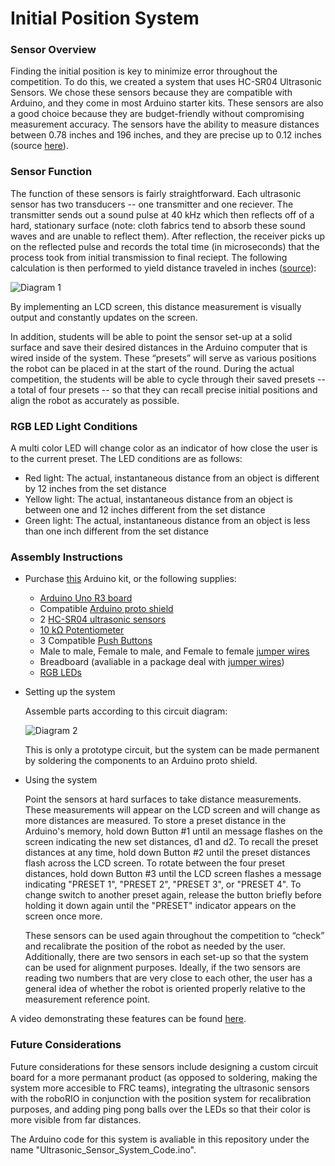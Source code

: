 # Initial Position System

### Sensor Overview
Finding the initial position is key to minimize error throughout the competition. To do this, we created a system that uses HC-SR04 Ultrasonic Sensors. We chose these sensors because they are compatible with Arduino, and they come in most Arduino starter kits. These sensors are also a good choice because they are budget-friendly without compromising measurement accuracy. The sensors have the ability to measure distances between 0.78 inches and 196 inches, and they are precise up to 0.12 inches (source [here](https://www.amazon.com/Smraza-Ultrasonic-Distance-Mounting-Duemilanove/dp/B01JG09DCK/ref=sr_1_3?dchild=1&keywords=hcsr04+ultrasonic+sensor&qid=1611768243&sr=8-3)).

### Sensor Function
The function of these sensors is fairly straightforward. Each ultrasonic sensor has two transducers -- one transmitter and one reciever. The transmitter sends out a sound pulse at 40 kHz which then reflects off of a hard, stationary surface (note: cloth fabrics tend to absorb these sound waves and are unable to reflect them). After reflection, the receiver picks up on the reflected pulse and records the total time (in microseconds) that the process took from initial transmission to final reciept. The following calculation is then performed to yield distance traveled in inches ([source](https://lastminuteengineers.com/arduino-sr04-ultrasonic-sensor-tutorial/)):

![Diagram 1](https://i.imgur.com/lByl8aq.jpg)

By implementing an LCD screen, this distance measurement is visually output and constantly updates on the screen.  

In addition, students will be able to point the sensor set-up at a solid surface and save their desired distances in the Arduino computer that is wired inside of the system.  These “presets” will serve as various positions the robot can be placed in at the start of the round. During the actual competition, the students will be able to cycle through their saved presets -- a total of four presets -- so that they can recall precise initial positions and align the robot as accurately as possible. 

### RGB LED Light Conditions

A multi color LED will change color as an indicator of how close the user is to the current preset. The LED conditions are as follows:

- Red light: The actual, instantaneous distance from an object is different by 12 inches from the set distance
- Yellow light: The actual, instantaneous distance from an object is between one and 12 inches different from the set distance
- Green light: The actual, instantaneous distance from an object is less than one inch different from the set distance

### Assembly Instructions

- Purchase [this](https://www.amazon.com/ELEGOO-Project-Tutorial-Controller-Projects/dp/B01D8KOZF4/ref=sr_1_1_sspa?dchild=1&keywords=Arduino+Kit&qid=1611777868&sr=8-1-spons&psc=1&spLa=ZW5jcnlwdGVkUXVhbGlmaWVyPUEzVVE2TU5ROE9JWEhDJmVuY3J5cHRlZElkPUEwMDM3MDU5MzRMV0NTQ0UyTlNVSiZlbmNyeXB0ZWRBZElkPUExMDAxMzc2M1RTT1dKR0NNR05TQiZ3aWRnZXROYW1lPXNwX2F0ZiZhY3Rpb249Y2xpY2tSZWRpcmVjdCZkb05vdExvZ0NsaWNrPXRydWU=) Arduino kit, or the following supplies:
  - [Arduino Uno R3 board](https://store.arduino.cc/usa/arduino-uno-rev3)
  - Compatible [Arduino proto shield](https://store.arduino.cc/usa/proto-shield-rev3-uno-size)
  - 2 [HC-SR04 ultrasonic sensors](https://www.amazon.com/gp/r.html?C=1GDZONJ9HF37K&K=3B2G0ZV0A1VH&M=urn:rtn:msg:2021011121282433b57dc4b8254e6baad3efc7a030p0na&R=3G9W10FANOCDP&T=C&U=http%3A%2F%2Fwww.amazon.com%2Fdp%2FB01JG09DCK%2Fref%3Dpe_386300_440135490_TE_item&H=BDKG9KYPRODS8XFH3SEOJABZHQOA&ref_=pe_386300_440135490_TE_item)
  - [10 kΩ Potentiometer](https://www.digikey.com/en/products/detail/sparkfun-electronics/COM-09806/7319606)
  - 3 Compatible [Push Buttons](https://www.amazon.com/Gikfun-12x12x7-3-Tactile-Momentary-Arduino/dp/B01E38OS7K/ref=sr_1_2_sspa?dchild=1&keywords=arduino+buttons&qid=1611851687&sr=8-2-spons&psc=1&spLa=ZW5jcnlwdGVkUXVhbGlmaWVyPUEzNzFGSTU0QVlOVVBRJmVuY3J5cHRlZElkPUEwNDkwNzEwMkw4M0owOUhaS1lRTiZlbmNyeXB0ZWRBZElkPUEwMTgxNTM5MlJTRzFKT01HTzhDQiZ3aWRnZXROYW1lPXNwX2F0ZiZhY3Rpb249Y2xpY2tSZWRpcmVjdCZkb05vdExvZ0NsaWNrPXRydWU=)
  - Male to male, Female to male, and Female to female [jumper wires](https://www.amazon.com/gp/r.html?C=1N85WR5439VWW&K=3B2G0ZV0A1VH&M=urn:rtn:msg:202101171230453b721d91c130407fb321505db850p0na&R=1J0D6UYLQI8HN&T=C&U=http%3A%2F%2Fwww.amazon.com%2Fdp%2FB07H7V1X7Y%2Fref%3Dpe_386300_442618370_TE_dp_i1&H=2QLPGXOGBSAUXRDOIELJDQK2R4OA&ref_=pe_386300_442618370_TE_dp_i1)
  - Breadboard (avaliable in a package deal with [jumper wires](https://www.amazon.com/gp/r.html?C=1N85WR5439VWW&K=3B2G0ZV0A1VH&M=urn:rtn:msg:202101171230453b721d91c130407fb321505db850p0na&R=1J0D6UYLQI8HN&T=C&U=http%3A%2F%2Fwww.amazon.com%2Fdp%2FB07H7V1X7Y%2Fref%3Dpe_386300_442618370_TE_dp_i1&H=2QLPGXOGBSAUXRDOIELJDQK2R4OA&ref_=pe_386300_442618370_TE_dp_i1))
  - [RGB LEDs](https://www.amazon.com/gp/r.html?C=1N85WR5439VWW&K=3B2G0ZV0A1VH&M=urn:rtn:msg:202101171230453b721d91c130407fb321505db850p0na&R=NIS0DW0LO0TO&T=C&U=http%3A%2F%2Fwww.amazon.com%2Fdp%2FB01C19ENDM%2Fref%3Dpe_386300_442618370_TE_dp_i2&H=XONWUUVMACQN5QKISLCAYXWYFPGA&ref_=pe_386300_442618370_TE_dp_i2)

- Setting up the system

  Assemble parts according to this circuit diagram:

  ![Diagram 2](https://i.imgur.com/Nut4l3B.jpg)

  This is only a prototype circuit, but the system can be made permanent by soldering the components to an Arduino proto
  shield.

- Using the system

  Point the sensors at hard surfaces to take distance measurements. These measurements will appear on the LCD screen and will
  change as more distances are measured. To store a preset distance in the Arduino's memory, hold down Button #1 until an
  message flashes on the screen indicating the new set distances, d1 and d2. To recall the preset distances at any time, hold
  down Button #2 until the preset distances flash across the LCD screen. To rotate between the four preset distances, hold down
  Button #3 until the LCD screen flashes a message indicating "PRESET 1", "PRESET 2", "PRESET 3", or "PRESET 4". To change
  switch to another preset again, release the button briefly before holding it down again until the "PRESET" indicator appears
  on the screen once more.
  
  These sensors can be used again throughout the competition to “check” and recalibrate the position of the robot as needed by
  the user. Additionally, there are two sensors in each set-up so that the system can be used for alignment purposes. Ideally,
  if the two sensors are reading two numbers that are very close to each other, the user has a general idea of whether the
  robot is oriented properly relative to the measurement reference point.

A video demonstrating these features can be found [here](https://www.youtube.com/watch?v=9ASeUNyned8).

### Future Considerations

Future considerations for these sensors include designing a custom circuit board for a more permanant product (as opposed to soldering, making the system more accesible to FRC teams), integrating the ultrasonic sensors with the roboRIO in conjunction with the position system for recalibration purposes,
and adding ping pong balls over the LEDs so that their color is more visible from far distances.

The Arduino code for this system is avaliable in this repository under the name "Ultrasonic_Sensor_System_Code.ino".
